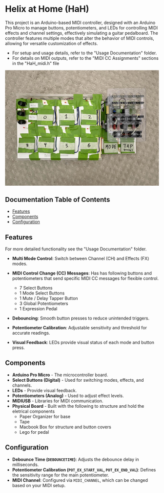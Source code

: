# Helix at Home (HaH)

This project is an Arduino-based MIDI controller, designed with an Arduino Pro Micro to manage buttons, potentiometers, and LEDs for controlling MIDI effects and channel settings, effectively simulating a guitar pedalboard. The controller features multiple modes that alter the behavior of MIDI controls, allowing for versatile customization of effects. 

- For setup and usage details, refer to the "Usage Documentation" folder.
- For details on MIDI outputs, refer to the "MIDI CC Assignments" sections in the "HaH_midi.h" file

![BOARD IMAGE](/Images/HaH_main.jpg)

## Documentation Table of Contents
- [Features](#features)
- [Components](#components)
- [Configuration](#configuration)

## Features
For more detailed functionality see the "Usage Documentation" folder.
- **Multi Mode Control**: Switch between Channel (CH) and Effects (FX) modes.
- **MIDI Control Change (CC) Messages**: Has has following buttons and potentiometers that send specific MIDI CC messages for flexible control.
    - 7 Select Buttons
    - 1 Mode Select Buttons
    - 1 Mute / Delay Tapper Button
    - 3 Global Potentiometers
    - 1 Expression Pedal

- **Debouncing**: Smooth button presses to reduce unintended triggers.
- **Potentiometer Calibration**: Adjustable sensitivity and threshold for accurate readings.
- **Visual Feedback**: LEDs provide visual status of each mode and button press.

## Components
- **Arduino Pro Micro** - The microcontroller board.
- **Select Buttons (Digital)** - Used for switching modes, effects, and channels.
- **LEDs** - Provide visual feedback.
- **Potentiometers (Analog)** - Used to adjust effect levels.
- **MIDIUSB** - Libraries for MIDI communication.
- **Physical Board** - Built with the following to structure and hold the eletrical components
    - Paper Organizer for base
    - Tape
    - Macbook Box for structure and button covers
    - Lego for pedal 
## Configuration
- **Debounce Time (`DEBOUNCETIME`)**: Adjusts the debounce delay in milliseconds.
- **Potentiometer Calibration (`POT_EX_START_VAL`, `POT_EX_END_VAL`)**: Defines the sensitivity range for the main potentiometer.
- **MIDI Channel**: Configured via `MIDI_CHANNEL`, which can be changed based on your MIDI setup.



